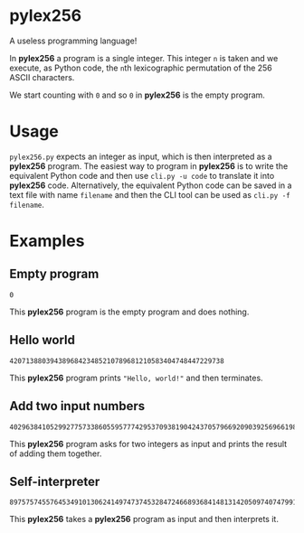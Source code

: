 # pylex256

A useless programming language!

In **pylex256** a program is a single integer. This integer `n` is taken and we execute, as Python code, the `n`th lexicographic permutation of the 256 ASCII characters.

We start counting with `0` and so `0` in **pylex256** is the empty program.

# Usage

`pylex256.py` expects an integer as input, which is then interpreted as a **pylex256** program. The easiest way to program in **pylex256** is to write the equivalent Python code and then use `cli.py -u code` to translate it into **pylex256** code. Alternatively, the equivalent Python code can be saved in a text file with name `filename` and then the CLI tool can be used as `cli.py -f filename`.

# Examples

## Empty program

```
0
```

This **pylex256** program is the empty program and does nothing.

## Hello world

```
42071388039438968423485210789681210583404748447229738
```

This **pylex256** program prints `"Hello, world!"` and then terminates.

## Add two input numbers

```
4029638410529927757338605595777429537093819042437057966920903925696619841326524894216998785372854124357930
```

This **pylex256** program asks for two integers as input and prints the result of adding them together.

## Self-interpreter

```
8975757455764534910130624149747374532847246689368414813142050974074799199472743233659499343507903574941592733599119304015896536768456982899712514839757539364488663323803434009789033438571542239634391268318630441169936728698654780016431181304131937652632146529350457910538333864493248093073610213239302756243616800273452060030634597866876575167500063475377840921302523525777284779224214492607490315
```

This **pylex256** takes a **pylex256** program as input and then interprets it.
